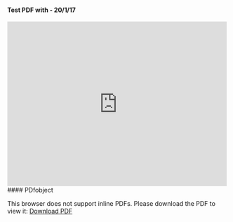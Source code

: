 #### Test PDF with <embed> - 20/1/17
<embed src="https://www.evernote.com/shard/s372/sh/3ea9e6b2-cfbc-405a-9c85-5189d945d0a7/4e813c60f18ba7645d17637b3195a06d/res/a6e52bbc-ccf6-4212-b3d2-ff7eb4c061ca/Australian%20owl-nightjar_0.pdf" width="500" height="375" type='application/pdf'>
#### PDfobject
<object data='https://www.evernote.com/shard/s372/sh/3ea9e6b2-cfbc-405a-9c85-5189d945d0a7/4e813c60f18ba7645d17637b3195a06d/res/a6e52bbc-ccf6-4212-b3d2-ff7eb4c061ca/Australian%20owl-nightjar_0.pdf#pagemode=none&scrollbar=1' 
        type='application/pdf' 
        width='100%' 
        height='100%'>
<p>This browser does not support inline PDFs. Please download the PDF to view it: <a href="https://www.evernote.com/shard/s372/sh/3ea9e6b2-cfbc-405a-9c85-5189d945d0a7/4e813c60f18ba7645d17637b3195a06d/res/a6e52bbc-ccf6-4212-b3d2-ff7eb4c061ca/Australian%20owl-nightjar_0.pdf">Download PDF</a></p>
</object>
